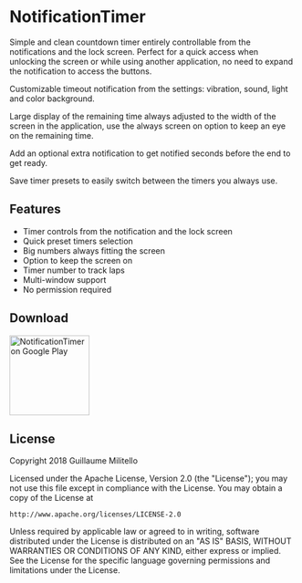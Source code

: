 # NotificationTimer

Simple and clean countdown timer entirely controllable from the notifications and the lock screen.
Perfect for a quick access when unlocking the screen or while using another application, no need to expand the notification to access the buttons.

Customizable timeout notification from the settings: vibration, sound, light and color background.

Large display of the remaining time always adjusted to the width of the screen in the application, use the always screen on option to keep an eye on the remaining time.

Add an optional extra notification to get notified seconds before the end to get ready.

Save timer presets to easily switch between the timers you always use.

## Features

* Timer controls from the notification and the lock screen
* Quick preset timers selection
* Big numbers always fitting the screen
* Option to keep the screen on
* Timer number to track laps
* Multi-window support
* No permission required

## Download

<a href="https://play.google.com/store/apps/details?id=com.notification.timer">
  <img alt="NotificationTimer on Google Play" src="https://play.google.com/intl/en_us/badges/images/generic/en_badge_web_generic.png" width="140" />
</a>

## License

Copyright 2018 Guillaume Militello

Licensed under the Apache License, Version 2.0 (the "License");
you may not use this file except in compliance with the License.
You may obtain a copy of the License at

    http://www.apache.org/licenses/LICENSE-2.0

Unless required by applicable law or agreed to in writing, software
distributed under the License is distributed on an "AS IS" BASIS,
WITHOUT WARRANTIES OR CONDITIONS OF ANY KIND, either express or implied.
See the License for the specific language governing permissions and
limitations under the License.
